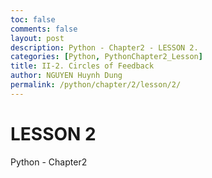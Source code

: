 ```yaml
---
toc: false
comments: false
layout: post
description: Python - Chapter2 - LESSON 2.
categories: [Python, PythonChapter2_Lesson]
title: II-2. Circles of Feedback
author: NGUYEN Huynh Dung
permalink: /python/chapter/2/lesson/2/
---
```


# LESSON 2
Python - Chapter2



